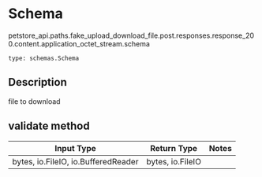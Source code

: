 # Schema
petstore_api.paths.fake_upload_download_file.post.responses.response_200.content.application_octet_stream.schema
```
type: schemas.Schema
```

## Description
file to download

## validate method
Input Type | Return Type | Notes
------------ | ------------- | -------------
bytes, io.FileIO, io.BufferedReader | bytes, io.FileIO |
